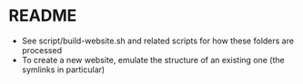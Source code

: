 # README

- See script/build-website.sh and related scripts for how these folders are processed
- To create a new website, emulate the structure of an existing one (the symlinks in particular)
